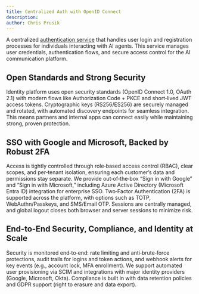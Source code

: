 ```yaml
---
title: Centralized Auth with OpenID Connect
description: 
author: Chris Prusik
---
```


A centralized [authentication service](https://login.hal.guru)
that handles user login and registration processes for individuals interacting with AI agents. This service manages user credentials, authentication flows,
and secure access control for the AI communication platform.

## Open Standards and Strong Security

Identity platform uses open security standards (OpenID Connect 1.0, OAuth 2.1) with modern flows like Authorization Code + PKCE and short‑lived JWT access tokens. Cryptographic keys (RS256/ES256) are securely managed and rotated, with automated discovery endpoints for seamless integration. This means partners and internal apps can connect easily while maintaining strong, proven protection.

## SSO with Google and Microsoft, Backed by Robust 2FA

Access is tightly controlled through role‑based access control (RBAC), clear scopes,
and per‑tenant isolation, ensuring each customer’s data and permissions stay separate.
We provide out‑of‑the‑box “Sign in with Google” and “Sign in with Microsoft,”
including Azure Active Directory (Microsoft Entra ID) integration for enterprise SSO.
Two‑Factor Authentication (2FA) is supported across the platform,
with options such as TOTP, WebAuthn/Passkeys, and SMS/Email OTP.
Sessions are centrally managed, and global logout closes both browser 
and server sessions to minimize risk.

## End-to-End Security, Compliance, and Identity at Scale

Security is monitored end‑to‑end: rate limiting and anti‑brute‑force protections,
audit trails for logins and token actions, and webhook alerts for key events
(e.g., account lock, MFA enrollment). We support automated user provisioning via SCIM
and integrations with major identity providers (Google, Microsoft, Okta).
Compliance is built in with data retention policies and GDPR support
(right to erasure and data export).

